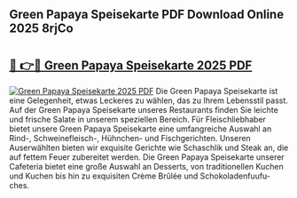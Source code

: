 ## Green Papaya Speisekarte PDF Download Online 2025 8rjCo

# <h2><a href="http://gce23a.nevu.top/?p=Green+Papaya+Speisekarte">🔗 👉🔴 Green Papaya Speisekarte 2025 PDF</a></h2>

[![Green Papaya Speisekarte 2025 PDF](https://i.imgur.com/dBaPXMq.png)](http://gce23a.nevu.top/?p=Green+Papaya+Speisekarte)
Die Green Papaya Speisekarte ist eine Gelegenheit, etwas Leckeres zu wählen, das zu Ihrem Lebensstil passt. Auf der Green Papaya Speisekarte unseres Restaurants finden Sie leichte und frische Salate in unserem speziellen Bereich. Für Fleischliebhaber bietet unsere Green Papaya Speisekarte eine umfangreiche Auswahl an Rind-, Schweinefleisch-, Hühnchen- und Fischgerichten. Unseren Auserwählten bieten wir exquisite Gerichte wie Schaschlik und Steak an, die auf fettem Feuer zubereitet werden. Die Green Papaya Speisekarte unserer Cafeteria bietet eine große Auswahl an Desserts, von traditionellen Kuchen und Kuchen bis hin zu exquisiten Crème Brûlée und Schokoladenfuufu-ches.
